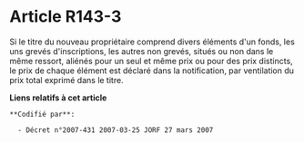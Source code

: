 # Article R143-3

Si le titre du nouveau propriétaire comprend divers éléments d'un fonds, les uns grevés d'inscriptions, les autres non
grevés, situés ou non dans le même ressort, aliénés pour un seul et même prix ou pour des prix distincts, le prix de chaque
élément est déclaré dans la notification, par ventilation du prix total exprimé dans le titre.

**Liens relatifs à cet article**

	**Codifié par**:

	  - Décret n°2007-431 2007-03-25 JORF 27 mars 2007
